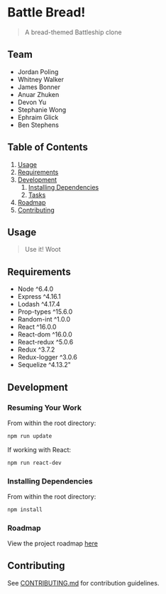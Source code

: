 # Battle Bread!

> A bread-themed Battleship clone

## Team

  - Jordan Poling
  - Whitney Walker
  - James Bonner
  - Anuar Zhuken
  - Devon Yu
  - Stephanie Wong
  - Ephraim Glick
  - Ben Stephens

## Table of Contents

1. [Usage](#Usage)
1. [Requirements](#requirements)
1. [Development](#development)
    1. [Installing Dependencies](#installing-dependencies)
    1. [Tasks](#tasks)
1. [Roadmap](#roadmap)
1. [Contributing](#contributing)

## Usage

> Use it! Woot

## Requirements

- Node ^6.4.0
- Express ^4.16.1
- Lodash ^4.17.4
- Prop-types ^15.6.0
- Random-int ^1.0.0
- React ^16.0.0
- React-dom ^16.0.0
- React-redux ^5.0.6
- Redux ^3.7.2
- Redux-logger ^3.0.6
- Sequelize ^4.13.2"

## Development

### Resuming Your Work

From within the root directory:

```sh
npm run update
```

If working with React:

```sh
npm run react-dev
```

### Installing Dependencies

From within the root directory:

```sh
npm install
```

### Roadmap

View the project roadmap [here](LINK_TO_DOC)


## Contributing

See [CONTRIBUTING.md](CONTRIBUTING.md) for contribution guidelines.
